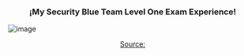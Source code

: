 <div align="center">
  
### ¡My Security Blue Team Level One Exam Experience!
</div>

![image](https://github.com/enleak/enleak.github.io/assets/55566953/2ca07c97-64fb-4a8d-8c20-e4fb17b8e881)

<div align="center">
  
[Source:](https://securityblue.team/why-btl1/)
</div>
